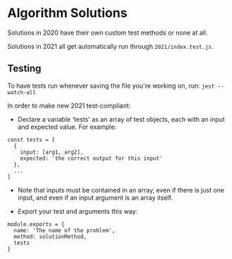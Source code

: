 # Algorithm Solutions

Solutions in 2020 have their own custom test methods or none at all.

Solutions in 2021 all get automatically run through `2021/index.test.js`.

## Testing

To have tests run whenever saving the file you're working on, run: 
```jest --watch-all```

In order to make new 2021 test-compliant:
- Declare a variable 'tests' as an array of test objects, each with an input and expected value. For example:
```
const tests = [
  {
    input: [arg1, arg2],
    expected: 'the correct output for this input'
  },
  ...
] 
```
  - Note that inputs must be contained in an array, even if there is just one input, and even if an input argument is an array itself.

- Export your test and arguments this way:
```
module.exports = {
  name: 'The name of the problem',
  method: solutionMethod,
  tests
}
```
